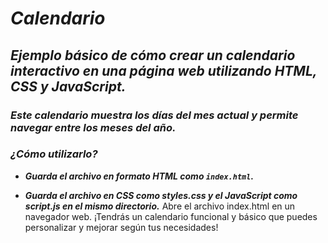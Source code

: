# _Calendario_

## **_Ejemplo básico de cómo crear un calendario interactivo en una página web utilizando HTML, CSS y JavaScript._**

### **_Este calendario muestra los días del mes actual y permite navegar entre los meses del año._**

### **_¿Cómo utilizarlo?_**

- **_Guarda el archivo en formato HTML como ```index.html```._**
  
- **_Guarda el archivo en CSS como styles.css y el JavaScript como script.js en el mismo directorio._**
Abre el archivo index.html en un navegador web.
¡Tendrás un calendario funcional y básico que puedes personalizar y mejorar según tus necesidades!
